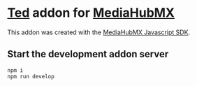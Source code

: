 # [Ted](https://www.ted.com/) addon for [MediaHubMX](https://mhub.mx)

This addon was created with the [MediaHubMX Javascript SDK](https://github.com/mediahubmx/mediahubmx-js).

## Start the development addon server

```shell
npm i
npm run develop
```
